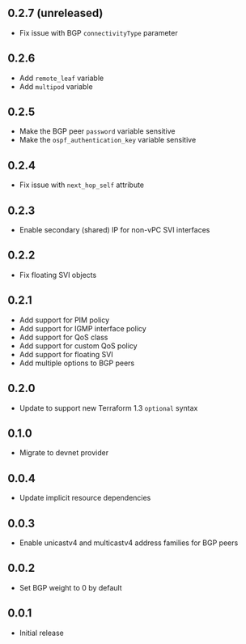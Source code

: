 ## 0.2.7 (unreleased)

- Fix issue with BGP `connectivityType` parameter

## 0.2.6

- Add `remote_leaf` variable
- Add `multipod` variable

## 0.2.5

- Make the BGP peer `password` variable sensitive
- Make the `ospf_authentication_key` variable sensitive

## 0.2.4

- Fix issue with `next_hop_self` attribute

## 0.2.3

- Enable secondary (shared) IP for non-vPC SVI interfaces

## 0.2.2

- Fix floating SVI objects

## 0.2.1

- Add support for PIM policy
- Add support for IGMP interface policy
- Add support for QoS class
- Add support for custom QoS policy
- Add support for floating SVI
- Add multiple options to BGP peers

## 0.2.0

- Update to support new Terraform 1.3 `optional` syntax

## 0.1.0

- Migrate to devnet provider

## 0.0.4

- Update implicit resource dependencies

## 0.0.3

- Enable unicastv4 and multicastv4 address families for BGP peers

## 0.0.2

- Set BGP weight to 0 by default

## 0.0.1

- Initial release
